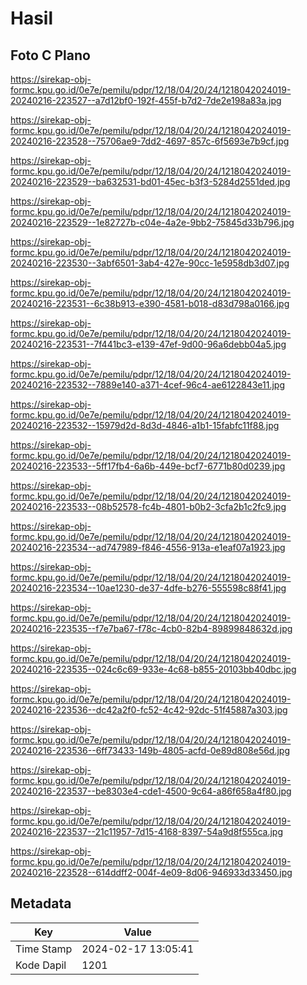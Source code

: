 # Hasil

## Foto C Plano

https://sirekap-obj-formc.kpu.go.id/0e7e/pemilu/pdpr/12/18/04/20/24/1218042024019-20240216-223527--a7d12bf0-192f-455f-b7d2-7de2e198a83a.jpg

https://sirekap-obj-formc.kpu.go.id/0e7e/pemilu/pdpr/12/18/04/20/24/1218042024019-20240216-223528--75706ae9-7dd2-4697-857c-6f5693e7b9cf.jpg

https://sirekap-obj-formc.kpu.go.id/0e7e/pemilu/pdpr/12/18/04/20/24/1218042024019-20240216-223529--ba632531-bd01-45ec-b3f3-5284d2551ded.jpg

https://sirekap-obj-formc.kpu.go.id/0e7e/pemilu/pdpr/12/18/04/20/24/1218042024019-20240216-223529--1e82727b-c04e-4a2e-9bb2-75845d33b796.jpg

https://sirekap-obj-formc.kpu.go.id/0e7e/pemilu/pdpr/12/18/04/20/24/1218042024019-20240216-223530--3abf6501-3ab4-427e-90cc-1e5958db3d07.jpg

https://sirekap-obj-formc.kpu.go.id/0e7e/pemilu/pdpr/12/18/04/20/24/1218042024019-20240216-223531--6c38b913-e390-4581-b018-d83d798a0166.jpg

https://sirekap-obj-formc.kpu.go.id/0e7e/pemilu/pdpr/12/18/04/20/24/1218042024019-20240216-223531--7f441bc3-e139-47ef-9d00-96a6debb04a5.jpg

https://sirekap-obj-formc.kpu.go.id/0e7e/pemilu/pdpr/12/18/04/20/24/1218042024019-20240216-223532--7889e140-a371-4cef-96c4-ae6122843e11.jpg

https://sirekap-obj-formc.kpu.go.id/0e7e/pemilu/pdpr/12/18/04/20/24/1218042024019-20240216-223532--15979d2d-8d3d-4846-a1b1-15fabfc11f88.jpg

https://sirekap-obj-formc.kpu.go.id/0e7e/pemilu/pdpr/12/18/04/20/24/1218042024019-20240216-223533--5ff17fb4-6a6b-449e-bcf7-6771b80d0239.jpg

https://sirekap-obj-formc.kpu.go.id/0e7e/pemilu/pdpr/12/18/04/20/24/1218042024019-20240216-223533--08b52578-fc4b-4801-b0b2-3cfa2b1c2fc9.jpg

https://sirekap-obj-formc.kpu.go.id/0e7e/pemilu/pdpr/12/18/04/20/24/1218042024019-20240216-223534--ad747989-f846-4556-913a-e1eaf07a1923.jpg

https://sirekap-obj-formc.kpu.go.id/0e7e/pemilu/pdpr/12/18/04/20/24/1218042024019-20240216-223534--10ae1230-de37-4dfe-b276-555598c88f41.jpg

https://sirekap-obj-formc.kpu.go.id/0e7e/pemilu/pdpr/12/18/04/20/24/1218042024019-20240216-223535--f7e7ba67-f78c-4cb0-82b4-89899848632d.jpg

https://sirekap-obj-formc.kpu.go.id/0e7e/pemilu/pdpr/12/18/04/20/24/1218042024019-20240216-223535--024c6c69-933e-4c68-b855-20103bb40dbc.jpg

https://sirekap-obj-formc.kpu.go.id/0e7e/pemilu/pdpr/12/18/04/20/24/1218042024019-20240216-223536--dc42a2f0-fc52-4c42-92dc-51f45887a303.jpg

https://sirekap-obj-formc.kpu.go.id/0e7e/pemilu/pdpr/12/18/04/20/24/1218042024019-20240216-223536--6ff73433-149b-4805-acfd-0e89d808e56d.jpg

https://sirekap-obj-formc.kpu.go.id/0e7e/pemilu/pdpr/12/18/04/20/24/1218042024019-20240216-223537--be8303e4-cde1-4500-9c64-a86f658a4f80.jpg

https://sirekap-obj-formc.kpu.go.id/0e7e/pemilu/pdpr/12/18/04/20/24/1218042024019-20240216-223537--21c11957-7d15-4168-8397-54a9d8f555ca.jpg

https://sirekap-obj-formc.kpu.go.id/0e7e/pemilu/pdpr/12/18/04/20/24/1218042024019-20240216-223528--614ddff2-004f-4e09-8d06-946933d33450.jpg


## Metadata

| Key        | Value               |
| ---------- | ------------------- |
| Time Stamp | 2024-02-17 13:05:41 |
| Kode Dapil | 1201                |



